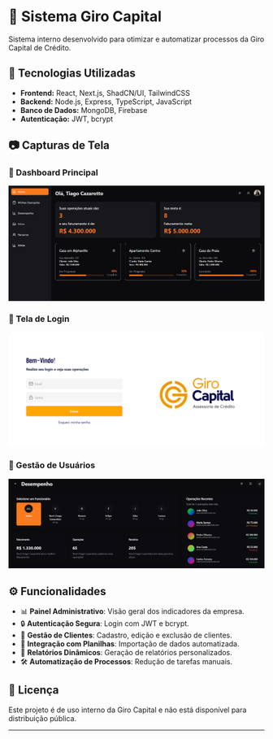 # 🚀 Sistema Giro Capital

Sistema interno desenvolvido para otimizar e automatizar processos da Giro Capital de Crédito.

## 📌 Tecnologias Utilizadas

- **Frontend:** React, Next.js, ShadCN/UI, TailwindCSS
- **Backend:** Node.js, Express, TypeScript, JavaScript
- **Banco de Dados:** MongoDB, Firebase
- **Autenticação:** JWT, bcrypt

## 📷 Capturas de Tela

### 📌 Dashboard Principal
![Dashboard](./public/img/dashboard.png)

### 📌 Tela de Login
![Login](./public/img/tela_login.png)

### 📌 Gestão de Usuários
![Gestão de Usuários](./public/img/desempenho.png)


## ⚙️ Funcionalidades

- 📊 **Painel Administrativo**: Visão geral dos indicadores da empresa.
- 🔒 **Autenticação Segura**: Login com JWT e bcrypt.
- 📂 **Gestão de Clientes**: Cadastro, edição e exclusão de clientes.
- 🔄 **Integração com Planilhas**: Importação de dados automatizada.
- 📑 **Relatórios Dinâmicos**: Geração de relatórios personalizados.
- 🛠 **Automatização de Processos**: Redução de tarefas manuais.


## 📜 Licença

Este projeto é de uso interno da Giro Capital e não está disponível para distribuição pública.

---
